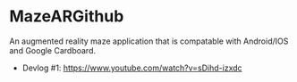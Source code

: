 # MazeARGithub
An augmented reality maze application that is compatable with Android/IOS and Google Cardboard.
- Devlog #1: https://www.youtube.com/watch?v=sDihd-izxdc
